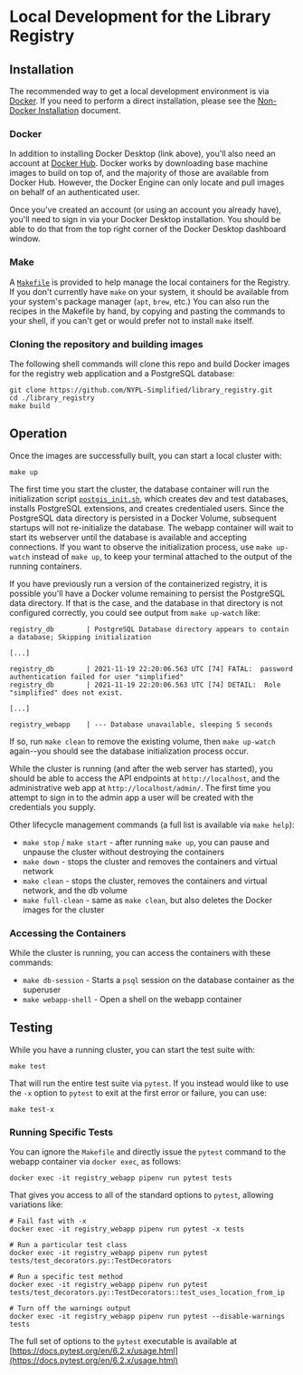 # Local Development for the Library Registry

## Installation

The recommended way to get a local development environment is via [Docker](https://www.docker.com/products/docker-desktop). If you need to perform a direct installation, please see the [Non-Docker Installation](./NonDockerInstallation.md) document.

### Docker

In addition to installing Docker Desktop (link above), you'll also need an account at [Docker Hub](https://hub.docker.com). Docker works by downloading base machine images to build on top of, and the majority of those are available from Docker Hub. However, the Docker Engine can only locate and pull images on behalf of an authenticated user.

Once you've created an account (or using an account you already have), you'll need to sign in via your Docker Desktop installation. You should be able to do that from the top right corner of the Docker Desktop dashboard window.

### Make

A [`Makefile`](../Makefile) is provided to help manage the local containers for the Registry. If you don't currently have `make` on your system, it should be available from your system's package manager (`apt`, `brew`, etc.) You can also run the recipes in the Makefile by hand, by copying and pasting the commands to your shell, if you can't get or would prefer not to install `make` itself.

### Cloning the repository and building images

The following shell commands will clone this repo and build Docker images for the registry web application and a PostgreSQL database:

```shell
git clone https://github.com/NYPL-Simplified/library_registry.git
cd ./library_registry
make build
```

## Operation

Once the images are successfully built, you can start a local cluster with:

```shell
make up
```

The first time you start the cluster, the database container will run the initialization script [`postgis_init.sh`](../docker/postgis_init.sh), which creates dev and test databases, installs PostgreSQL extensions, and creates credentialed users. Since the PostgreSQL data directory is persisted in a Docker Volume, subsequent startups will not re-initialize the database. The webapp container will wait to start its webserver until the database is available and accepting connections. If you want to observe the initialization process, use `make up-watch` instead of `make up`, to keep your terminal attached to the output of the running containers.

If you have previously run a version of the containerized registry, it is possible you'll have a Docker volume remaining to persist the PostgreSQL data directory. If that is the case, and the database in that directory is not configured correctly, you could see output from `make up-watch` like:

```
registry_db        | PostgreSQL Database directory appears to contain a database; Skipping initialization

[...]

registry_db        | 2021-11-19 22:20:06.563 UTC [74] FATAL:  password authentication failed for user "simplified"
registry_db        | 2021-11-19 22:20:06.563 UTC [74] DETAIL:  Role "simplified" does not exist.

[...]

registry_webapp    | --- Database unavailable, sleeping 5 seconds
```

If so, run `make clean` to remove the existing volume, then `make up-watch` again--you should see the database initialization process occur.

While the cluster is running (and after the web server has started), you should be able to access the API endpoints at `http://localhost`, and the administrative web app at `http://localhost/admin/`. The first time you attempt to sign in to the admin app a user will be created with the credentials you supply.

Other lifecycle management commands (a full list is available via `make help`):

* `make stop` / `make start` - after running `make up`, you can pause and unpause the cluster without destroying the containers
* `make down` - stops the cluster and removes the containers and virtual network
* `make clean` - stops the cluster, removes the containers and virtual network, and the db volume
* `make full-clean` - same as `make clean`, but also deletes the Docker images for the cluster

### Accessing the Containers

While the cluster is running, you can access the containers with these commands:

* `make db-session` - Starts a `psql` session on the database container as the superuser
* `make webapp-shell` - Open a shell on the webapp container

## Testing

While you have a running cluster, you can start the test suite with:

```shell
make test
```

That will run the entire test suite via `pytest`. If you instead would like to use the `-x` option to `pytest` to exit at the first error or failure, you can use:

```shell
make test-x
```

### Running Specific Tests

You can ignore the `Makefile` and directly issue the `pytest` command to the webapp container via `docker exec`, as follows:

```shell
docker exec -it registry_webapp pipenv run pytest tests
```

That gives you access to all of the standard options to `pytest`, allowing variations like:

```shell
# Fail fast with -x
docker exec -it registry_webapp pipenv run pytest -x tests

# Run a particular test class
docker exec -it registry_webapp pipenv run pytest tests/test_decorators.py::TestDecorators

# Run a specific test method
docker exec -it registry_webapp pipenv run pytest tests/test_decorators.py::TestDecorators::test_uses_location_from_ip

# Turn off the warnings output
docker exec -it registry_webapp pipenv run pytest --disable-warnings tests
```

The full set of options to the `pytest` executable is available at [https://docs.pytest.org/en/6.2.x/usage.html](https://docs.pytest.org/en/6.2.x/usage.html)
